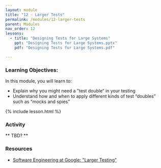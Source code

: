 ```yaml
---
layout: module
title: "12 - Larger Tests"
permalink: /modules/12-larger-tests
parent: Modules
nav_order: 12
lessons: 
  - title: "Designing Tests for Large Systems"
    ppt: "Designing Tests for Large Systems.pptx"
    pdf: "Designing Tests for Large Systems.pdf"

---
```

### Learning Objectives:
In this module, you will learn to:
* Explain why you might need a "test double“ in your testing
* Understand how and when to apply different kinds of test “doubles” such as “mocks and spies”

{% include lesson.html %}

### Activity
** TBD? **


### Resources
* [Software Engineering at Google: "Larger Testing"](https://learning.oreilly.com/library/view/software-engineering-at/9781492082781/ch14.html)